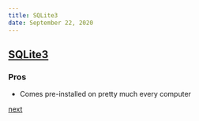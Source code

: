 ```yaml
---
title: SQLite3
date: September 22, 2020
---
```


## [SQLite3](https://www.sqlite.org/index.html)

### Pros

- Comes pre-installed on pretty much every computer

[next](/152-sqlite3.html)
